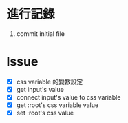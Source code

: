 # 進行記錄
1. commit initial file

# Issue
- [x] css variable 的變數設定
- [X] get input's value
- [X] connect input's value to css variable
- [X] get :root's css variable value
- [X] set :root's css value